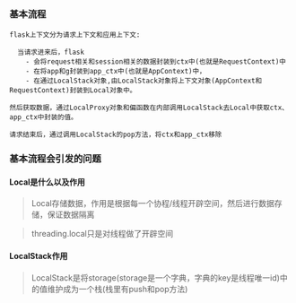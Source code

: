 ### 基本流程
```
flask上下文分为请求上下文和应用上下文:

  当请求进来后，flask
    - 会将request相关和session相关的数据封装到ctx中(也就是RequestContext)中
    - 在将app和g封装到app_ctx中(也就是AppContext)中，
    - 在通过LocalStack对象,由LocalStack对象将上下文对象(AppContext和RequestContext)封装到Local对象中。

然后获取数据，通过LocalProxy对象和偏函数在内部调用LocalStack去Local中获取ctx、app_ctx中封装的值。

请求结束后，通过调用LocalStack的pop方法，将ctx和app_ctx移除
```

### 基本流程会引发的问题

#### Local是什么以及作用
> Local存储数据，作用是根据每一个协程/线程开辟空间，然后进行数据存储，保证数据隔离

> threading.local只是对线程做了开辟空间

#### LocalStack作用
> LocalStack是将storage(storage是一个字典，字典的key是线程唯一id)中的值维护成为一个栈(栈里有push和pop方法)
